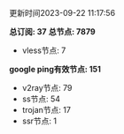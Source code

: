 更新时间2023-09-22 11:17:56

**总订阅: 37**
**总节点: 7879**
- vless节点: 7

**google ping有效节点: 151**
- v2ray节点: 79
- ss节点: 54
- trojan节点: 17
- ssr节点: 1

